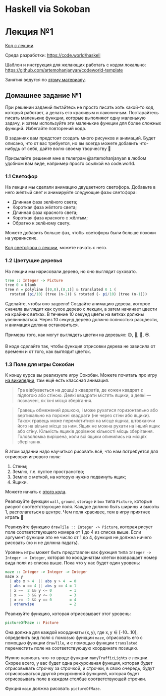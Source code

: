 # Haskell via Sokoban

# Лекция №1

[Код с лекции](https://code.world/haskell#PLdEYQSrD0LMQywOPfzcYcA).

Среда разработки: https://code.world/haskell

Шаблон и инструкция для желающих работать с кодом локально: https://github.com/artemohanjanyan/codeworld-template

Занятия ведутся по [этому материалу](https://haskell-via-sokoban.nomeata.de/).

## Домашнее задание №1

При решении заданий пытайтесь не просто писать хоть какой-то код, который работает, а делать его красивым и лаконичным. Постарайтесь писать маленькие функции, которые выполняют одну маленькую задачу, и затем используйте эти маленькие функции для более сложных функций. Избегайте повторений кода.

В заданиях вам предстоит создать много рисунков и анимаций. Будет описано, что от вас требуется, но вы всегда можете добавить что-нибудь от себя, дайте волю своему творчеству 💃

Присылайте решения мне в телеграм @artemohanjanyan в любом удобном вам виде, например просто ссылкой на code.world.

### 1.1 Светофор
На лекции мы сделали анимацию двуцветного светофора. Добавьте в него жёлтый свет и анимируйте следующие фазы светофора:

- Длинная фаза зелёного света;
- Короткая фаза жёлтого света;
- Длинная фаза красного света;
- Короткая фаза красного с жёлтым;
- Обратно к зелёному свету.

Можете добавить больше фаз, чтобы светофоры были больше похожи на украинские.

[Код светофора с лекции](https://code.world/haskell#Puzl_r5WNKnabTJkU4sjHgQ), можете начать с него.

### 1.2 Цветущие деревья
На лекции мы нарисовали дерево, но оно выглядит суховато.

```haskell
tree :: Integer -> Picture
tree 0 = blank
tree n = polyline [(0,0),(0,1)] & translated 0 1 (
  rotated (pi/10) (tree (n-1)) & rotated (- pi/10) (tree (n-1)))
```

Сделайте, чтобы оно зацвело! Создайте анимацию дерева, которое сначала выглядит как сухое дерево с лекции, а затем начинает цвести на крайних ветках. В течение 10 секунд цветы на ветках должны увеличиваться. Через 10 секунд дерево должно полностью расцвести, и анимация должна остановиться.

Примеры того, как могут выглядеть цветки на деревьях: 🟡, 💮, 🌻, 🏵️.

В коде сделайте так, чтобы функция отрисовки дерева не зависила от времени и от того, как выглядит цветок.

### 1.3 Поле для игры Сокобан
К концу курса вы реализуете игру Сокобан. Можете почитать про игру [на википедии](https://uk.wikipedia.org/wiki/Sokoban), там ещё есть классная анимация.

>Гра відбувається на дошці з квадратів, де кожен квадрат є підлогою або стіною. Деякі квадрати містять ящики, а деякі — позначені, як їхні місця зберігання.

>Гравець обмежений дошкою, і може рухатися горизонтально або вертикально на порожні квадрати (не через стіни або ящики). Також гравець може переміститися на місце ящика, штовхаючи його на вільне місце за ним. Ящик не можна рухати на  інший ящик або стіну. Кількість ящиків дорівнює кількості місць зберігання. Головоломка вирішена, коли всі ящики опинились на місцях зберігання.

В этом задании надо научиться рисовать всё, что нам потребуется для отрисовки игрового поля:
1. Стены;
2. Землю, т.е. пустое пространство;
3. Землю с меткой, на которую нужно подвинуть ящик;
4. Ящики.

Можете начать с [этого кода](https://code.world/haskell#PhaxQVa5_9uWXva_quQwPcA).

Реализуйте функции `wall`, `ground`, `storage` и `box` типа `Picture`, которые рисуют соответствующие поля. Каждое должно быть ширины и высоты 1, располагаться в центре. Чем поля красивее, тем в игру приятнее играть 🙂

Реализуйте функцию `drawTile :: Integer -> Picture`, которая рисует поле соответствующего номера от 1 до 4 из списка выше. Если аргумент функции это не число от 1 до 4, функция не должна ничего рисовать (но и не должна падать).

Уровень игры может быть представлен как фукнция типа `Integer -> Integer -> Integer`, которая по координатам клетки возвращает номер вида поля из списка выше. Пока что у нас будет один уровень:

```haskell
maze :: Integer -> Integer -> Integer
maze x y
  | abs x > 4  || abs y > 4  = 0
  | abs x == 4 || abs y == 4 = 1
  | x ==  2 && y <= 0        = 1
  | x ==  3 && y <= 0        = 3
  | x >= -2 && y == 0        = 4
  | otherwise                = 2
```

Реализуйте функцию, которая отрисовывает этот уровень:

```haskell
pictureOfMaze :: Picture
```
Она должна для каждой координаты (x, y), где x, y ∈ [-10…10], определить вид поля с помозью функции `maze`, отрисовать его с помощью функции `drawTile`, и с помощью функции `translated` переместить поле на соответствующую координате позицию.

Нужно написать что-то вроде функции `manyTrafficLights` с лекции. Скорее всего, у вас будет одна рекурсивная функция, которая будет отрисовывать строчку за строчкой, и строчки, в свою очередь, будут отрисовываться другой рекурсивной функцией, которая будет отрисовывать поле в каждом столбце соответствующей строчки.

Фукция `main` должна рисовать `pictureOfMaze`.

